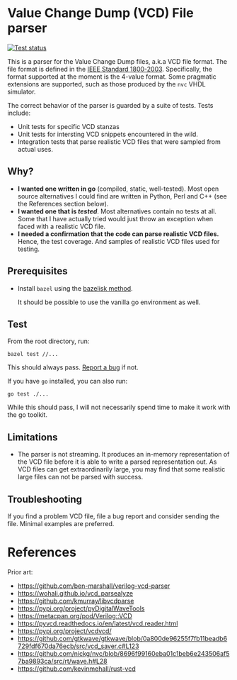 # Value Change Dump (VCD) File parser

[![Test status](https://github.com/filmil/go-vcd-parser/workflows/Test/badge.svg)](https://github.com/filmil/go-vcd-parser/workflows/Test/badge.svg)

This is a parser for the Value Change Dump files, a.k.a VCD file format. The
file format is defined in the [IEEE Standard 1800-2003][vv]. Specifically, the
format supported at the moment is the 4-value format. Some pragmatic extensions
are supported, such as those produced by the `nvc` VHDL simulator.

The correct behavior of the parser is guarded by a suite of tests. Tests
include:
- Unit tests for specific VCD stanzas
- Unit tests for intersting VCD snippets encountered in the wild.
- Integration tests that parse realistic VCD files that were sampled from
  actual uses.

## Why?

- **I wanted one written in go** (compiled, static, well-tested). Most open source
  alternatives I could find are written in Python, Perl and C++ (see the
  References section below).
- **I wanted one that is *tested***. Most alternatives contain no tests at all. Some
  that I have actually tried would just throw an exception when faced with a
  realistic VCD file.
- **I needed a confirmation that the code can parse realistic VCD files.** Hence,
  the test coverage. And samples of realistic VCD files used for testing.

## Prerequisites

* Install `bazel` using the [bazelisk method][ii].

  It should be possible to use the vanilla go environment as well.

## Test

From the root directory, run:

```
bazel test //...
```

This should always pass. [Report a bug][bb] if not.


If you have `go` installed, you can also run:

```
go test ./...
```

While this should pass, I will not necessarily spend time to make it work
with the go toolkit.

## Limitations

- The parser is not streaming. It produces an in-memory representation of the
  VCD file before it is able to write a parsed representation out. As VCD files
  can get extraordinarily large, you may find that some realistic large files
  can not be parsed with success.

## Troubleshooting

If you find a problem VCD file, file a bug report and consider sending the file.
Minimal examples are preferred.

# References

Prior art:

- https://github.com/ben-marshall/verilog-vcd-parser
- https://wohali.github.io/vcd_parsealyze
- https://github.com/kmurray/libvcdparse
- https://pypi.org/project/pyDigitalWaveTools
- https://metacpan.org/pod/Verilog::VCD
- https://pyvcd.readthedocs.io/en/latest/vcd.reader.html
- https://pypi.org/project/vcdvcd/
- https://github.com/gtkwave/gtkwave/blob/0a800de96255f7fb11beadb6729fdf670da76ecb/src/vcd_saver.c#L123
- https://github.com/nickg/nvc/blob/8696f99160eba01c1beb6e243506af57ba9893ca/src/rt/wave.h#L28
- https://github.com/kevinmehall/rust-vcd


[bb]: https://github.com/filmil/go-vcd-parser/issues
[ii]: https://hdlfactory.com/note/2024/08/24/bazel-installation-via-the-bazelisk-method/
[vv]: https://ieeexplore.ieee.org/document/10458102

